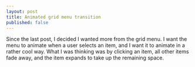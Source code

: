 ```yaml
---
layout: post
title: Animated grid menu transition
published: false
---
```

Since the last post, I decided I wanted more from the grid menu. I want the menu to animate when a user selects an item, and I want it to animate in a rather cool way. What I was thinking was by clicking an item, all other items fade away, and the item expands to take up the remaining space.